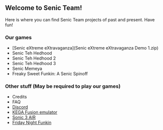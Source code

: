 ## Welcome to Senic Team!

Here is where you can find Senic Team projects of past and present. Have fun!

### Our games


* [Senic eXtreme eXtravaganza](Senic eXtreme eXtravaganza Demo 1.zip)
* Senic Teh Hedhood
* Senic Teh Hedhood 2
* Senic Teh Hedhood 3
* Senic Memeya
* Freaky Sweet Funkin: A Senic Spinoff


### Other stuff (May be required to play our games)


* Credits
* FAQ
* [Discord](https://discord.gg/wjzF7NArAn)
* [KEGA Fusion emulator](https://www.carpeludum.com/kega-fusion/)
* [Sonic 3 AIR](https://sonic3air.org/)
* [Friday Night Funkin](https://ninja-muffin24.itch.io/funkin/)
